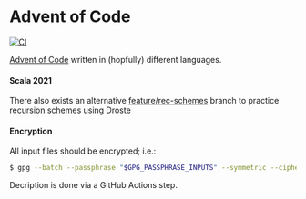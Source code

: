 # Advent of Code
[![CI](https://github.com/pomadchin/advent-of-code/actions/workflows/ci.yml/badge.svg)](https://github.com/pomadchin/advent-of-code/actions/workflows/ci.yml)

[Advent of Code](https://adventofcode.com/) written in (hopfully) different languages.

#### Scala 2021

There also exists an alternative [feature/rec-schemes](https://github.com/pomadchin/advent-of-code/tree/feature/rec-schemes) branch to practice [recursion schemes](https://github.com/passy/awesome-recursion-schemes) using [Droste](https://github.com/higherkindness/droste)

#### Encryption

All input files should be encrypted; i.e.:

```bash
$ gpg --batch --passphrase "$GPG_PASSPHRASE_INPUTS" --symmetric --cipher-algo AES256 file.txt
```

Decription is done via a GitHub Actions step.
